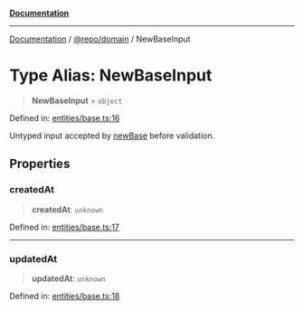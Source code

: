 [**Documentation**](../../../README.md)

***

[Documentation](../../../README.md) / [@repo/domain](../README.md) / NewBaseInput

# Type Alias: NewBaseInput

> **NewBaseInput** = `object`

Defined in: [entities/base.ts:16](https://github.com/o3osatoshi/experiment/blob/67ff251451cab829206391b718d971ec20ce4dfb/packages/domain/src/entities/base.ts#L16)

Untyped input accepted by [newBase](../functions/newBase.md) before validation.

## Properties

### createdAt

> **createdAt**: `unknown`

Defined in: [entities/base.ts:17](https://github.com/o3osatoshi/experiment/blob/67ff251451cab829206391b718d971ec20ce4dfb/packages/domain/src/entities/base.ts#L17)

***

### updatedAt

> **updatedAt**: `unknown`

Defined in: [entities/base.ts:18](https://github.com/o3osatoshi/experiment/blob/67ff251451cab829206391b718d971ec20ce4dfb/packages/domain/src/entities/base.ts#L18)
